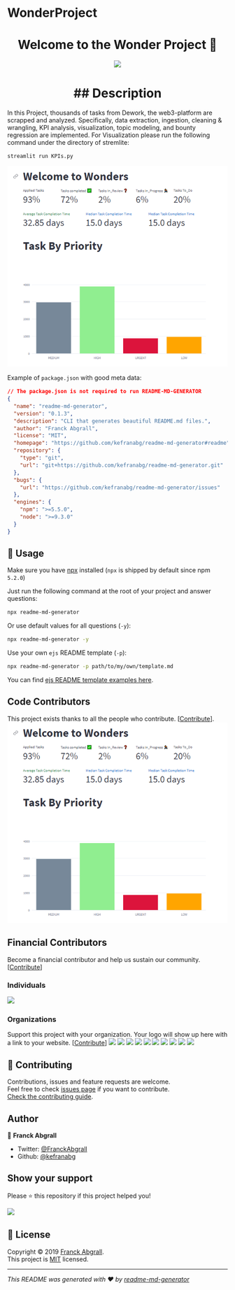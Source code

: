 # WonderProject
<h1 align="center">Welcome to the Wonder Project 👋</h1>
<p align="center">
  <img src="https://dework.xyz/board.jpeg" />
</p>
<h1 align="center">## Description </h1>
In this Project, thousands of tasks from Dework, the web3-platform are scrapped and analyzed. Specifically, data extraction, ingestion, cleaning & wrangling, KPI analysis, visualization, topic modeling, and bounty regression are implemented.
For Visualization please run the following command under the directory of stremlite:

```sh
streamlit run KPIs.py
```
<a><img src="https://github.com/x2125001/WonderProject/blob/1070631df9a564a6f674a655367716b484226610/pp.png" /></a>



Example of `package.json` with good meta data:

```json
// The package.json is not required to run README-MD-GENERATOR
{
  "name": "readme-md-generator",
  "version": "0.1.3",
  "description": "CLI that generates beautiful README.md files.",
  "author": "Franck Abgrall",
  "license": "MIT",
  "homepage": "https://github.com/kefranabg/readme-md-generator#readme",
  "repository": {
    "type": "git",
    "url": "git+https://github.com/kefranabg/readme-md-generator.git"
  },
  "bugs": {
    "url": "https://github.com/kefranabg/readme-md-generator/issues"
  },
  "engines": {
    "npm": ">=5.5.0",
    "node": ">=9.3.0"
  }
}
```

## 🚀 Usage

Make sure you have [npx](https://www.npmjs.com/package/npx) installed (`npx` is shipped by default since npm `5.2.0`)

Just run the following command at the root of your project and answer questions:

```sh
npx readme-md-generator
```

Or use default values for all questions (`-y`):

```sh
npx readme-md-generator -y
```

Use your own `ejs` README template (`-p`):

```sh
npx readme-md-generator -p path/to/my/own/template.md
```

You can find [ejs README template examples here](https://github.com/kefranabg/readme-md-generator/tree/master/templates).

## Code Contributors

This project exists thanks to all the people who contribute. [[Contribute](CONTRIBUTING.md)].
<a href="https://github.com/kefranabg/readme-md-generator/graphs/contributors"><img src="https://github.com/x2125001/WonderProject/blob/1070631df9a564a6f674a655367716b484226610/pp.png" /></a>

## Financial Contributors

Become a financial contributor and help us sustain our community. [[Contribute](https://opencollective.com/readme-md-generator/contribute)]

### Individuals

<a href="https://opencollective.com/readme-md-generator"><img src="https://opencollective.com/readme-md-generator/individuals.svg?width=890"></a>

### Organizations

Support this project with your organization. Your logo will show up here with a link to your website. [[Contribute](https://opencollective.com/readme-md-generator/contribute)]
<a href="https://opencollective.com/readme-md-generator/organization/0/website"><img src="https://opencollective.com/readme-md-generator/organization/0/avatar.svg"></a>
<a href="https://opencollective.com/readme-md-generator/organization/1/website"><img src="https://opencollective.com/readme-md-generator/organization/1/avatar.svg"></a>
<a href="https://opencollective.com/readme-md-generator/organization/2/website"><img src="https://opencollective.com/readme-md-generator/organization/2/avatar.svg"></a>
<a href="https://opencollective.com/readme-md-generator/organization/3/website"><img src="https://opencollective.com/readme-md-generator/organization/3/avatar.svg"></a>
<a href="https://opencollective.com/readme-md-generator/organization/4/website"><img src="https://opencollective.com/readme-md-generator/organization/4/avatar.svg"></a>
<a href="https://opencollective.com/readme-md-generator/organization/5/website"><img src="https://opencollective.com/readme-md-generator/organization/5/avatar.svg"></a>
<a href="https://opencollective.com/readme-md-generator/organization/6/website"><img src="https://opencollective.com/readme-md-generator/organization/6/avatar.svg"></a>
<a href="https://opencollective.com/readme-md-generator/organization/7/website"><img src="https://opencollective.com/readme-md-generator/organization/7/avatar.svg"></a>
<a href="https://opencollective.com/readme-md-generator/organization/8/website"><img src="https://opencollective.com/readme-md-generator/organization/8/avatar.svg"></a>
<a href="https://opencollective.com/readme-md-generator/organization/9/website"><img src="https://opencollective.com/readme-md-generator/organization/9/avatar.svg"></a>

## 🤝 Contributing

Contributions, issues and feature requests are welcome.<br />
Feel free to check [issues page](https://github.com/kefranabg/readme-md-generator/issues) if you want to contribute.<br />
[Check the contributing guide](./CONTRIBUTING.md).<br />

## Author

👤 **Franck Abgrall**

- Twitter: [@FranckAbgrall](https://twitter.com/FranckAbgrall)
- Github: [@kefranabg](https://github.com/kefranabg)

## Show your support

Please ⭐️ this repository if this project helped you!

<a href="https://www.patreon.com/FranckAbgrall">
  <img src="https://c5.patreon.com/external/logo/become_a_patron_button@2x.png" width="160">
</a>

## 📝 License

Copyright © 2019 [Franck Abgrall](https://github.com/kefranabg).<br />
This project is [MIT](https://github.com/kefranabg/readme-md-generator/blob/master/LICENSE) licensed.

---

_This README was generated with ❤️ by [readme-md-generator](https://github.com/kefranabg/readme-md-generator)_
